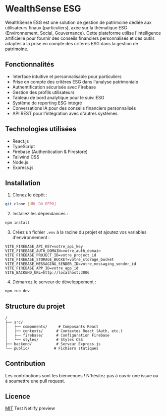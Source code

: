 # WealthSense ESG

WealthSense ESG est une solution de gestion de patrimoine dédiée aux utilisateurs finaux (particuliers), axée sur la thématique ESG (Environnement, Social, Gouvernance). Cette plateforme utilise l'intelligence artificielle pour fournir des conseils financiers personnalisés et des outils adaptés à la prise en compte des critères ESG dans la gestion de patrimoine.

## Fonctionnalités 

- Interface intuitive et personnalisable pour particuliers
- Prise en compte des critères ESG dans l'analyse patrimoniale
- Authentification sécurisée avec Firebase
- Gestion des profils utilisateurs
- Tableau de bord analytique pour le suivi ESG
- Système de reporting ESG intégré
- Conversations IA pour des conseils financiers personnalisés
- API REST pour l'intégration avec d'autres systèmes

## Technologies utilisées

- React.js
- TypeScript
- Firebase (Authentication & Firestore)
- Tailwind CSS
- Node.js
- Express.js

## Installation

1. Clonez le dépôt :
```bash
git clone [URL_DU_REPO]
```

2. Installez les dépendances :
```bash
npm install
```

3. Créez un fichier `.env` à la racine du projet et ajoutez vos variables d'environnement :
```env
VITE_FIREBASE_API_KEY=votre_api_key
VITE_FIREBASE_AUTH_DOMAIN=votre_auth_domain
VITE_FIREBASE_PROJECT_ID=votre_project_id
VITE_FIREBASE_STORAGE_BUCKET=votre_storage_bucket
VITE_FIREBASE_MESSAGING_SENDER_ID=votre_messaging_sender_id
VITE_FIREBASE_APP_ID=votre_app_id
VITE_BACKEND_URL=http://localhost:3006
```

4. Démarrez le serveur de développement :
```bash
npm run dev
```

## Structure du projet

```
/
├── src/
│   ├── components/     # Composants React
│   ├── contexts/      # Contextes React (Auth, etc.)
│   ├── firebase/      # Configuration Firebase
│   └── styles/        # Styles CSS
├── backend/           # Serveur Express.js
└── public/           # Fichiers statiques
```

## Contribution

Les contributions sont les bienvenues ! N'hésitez pas à ouvrir une issue ou à soumettre une pull request.

## Licence

[MIT](https://choosealicense.com/licenses/mit/) Test Netlify preview

